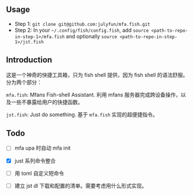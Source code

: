 ## Usage

* Step 1: `git clone git@github.com:julyfun/mfa.fish.git`
* Step 2: In your `~/.config/fish/config.fish`, add `source <path-to-repo-in-step-1>/mfa.fish` and optionally `source <path-to-repo-in-step-1>/jst.fish`

## Introduction

这是一个神奇的快捷工具箱，只为 fish shell 提供，因为 fish shell 的语法舒服。分为两个部分：

`mfa.fish`: Mfans Fish-shell Assistant. 利用 mfans 服务器完成跨设备操作，以及一些不暴露给用户的快捷函数。

`jst.fish`: Just do something. 基于 `mfa.fish` 实现的超便捷指令。

## Todo

- [ ] mfa upa 时自动 mfa init
- [x] just 系列命令整合
- [ ] 用 toml 自定义短命令
- [ ] 建立 jst dl 下载和配置的清单。需要考虑用什么形式实现。

